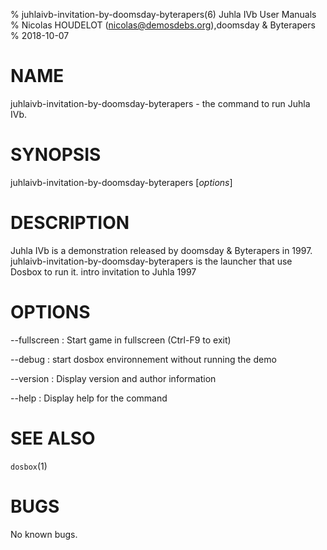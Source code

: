 % juhlaivb-invitation-by-doomsday-byterapers(6) Juhla IVb User Manuals
% Nicolas HOUDELOT (nicolas@demosdebs.org),doomsday & Byterapers
% 2018-10-07

# NAME
juhlaivb-invitation-by-doomsday-byterapers - the command to run Juhla IVb.

# SYNOPSIS
juhlaivb-invitation-by-doomsday-byterapers [*options*]

# DESCRIPTION
Juhla IVb is a demonstration released by doomsday & Byterapers in 1997.
juhlaivb-invitation-by-doomsday-byterapers is the launcher that use Dosbox to run it.
intro invitation to Juhla 1997

# OPTIONS
\--fullscreen
:   Start game in fullscreen (Ctrl-F9 to exit)

\--debug
:   start dosbox environnement without running the demo

\--version
:   Display version and author information

\--help
:   Display help for the command

# SEE ALSO
`dosbox`(1)

# BUGS
No known bugs.
